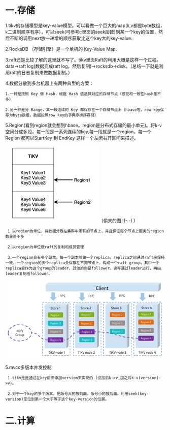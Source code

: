 # 一.存储

1.tikv的存储模型是key-value模型。可以看做一个巨大的map(k,v都是byte数组，k二进制顺序有序），可以seek(可参考c里面的seek函数)到某一个key的位置，然后不断的调用next放一递增的顺序获取比这个key大的key-value.

2.RocksDB （存储引擎）是一个单机的 Key-Value Map.

3.raft还是比较了解的这里就不写了。tikv里面Raft的利用大概是这样一个过程。
data->raft log(数据变成raft log，然后复制)->rocksdb->disk。（总结一下就是利用raft的日志复制来做数据复制。）

4.数据分散到多台机器上有两种典型的方案：

    1.一种是按照 Key 做 Hash，根据 Hash 值选择对应的存储节点（感觉和一致性hash差不多）
    
    2.另一种是分 Range，某一段连续的 Key 都保存在一个存储节点上（hbase啦，row key保存为byte数组，数据按照row key的字典序排序存储）
    
5.Region(看到region就会想到hbase。region是分布式存储的最小单元)。将k-v空间分成多段，每一段是一系列连续的key,每一段就是一个region。每一个 Region 都可以StartKey 到 EndKey 这样一个左闭右开区间来描述。

![](v2-50c0dbe1ddd1744817b9b658120d2613_hd.jpg)（偷来的图  !(-.-)  )
     
     1.以region为单位，将数据分散在集群中所有的节点上，并且保证每个节点上服务的region数量差不多
     
     2.以region为单位做raft的复制和成员管理
     
     3.一个region会有多个副本，每一个副本叫做一个replica，replica之间通过raft来保持一致，一个region的多个replica会保存在不同节点上，构成一个raft group。其中一个replica会作为这个group的leader，其他的则是follower。读写通过leader进行，再由leader复制给follower。
     
![](4.png)

5.mvcc多版本并发控制

     1.tikv是是通过在key后面添加version来实现的.(没加前k->v,加之后k-v(version)->v)。
     
     2.对于一个key的多个版本，把版号大的放前面，版号小的放后面。利用seek(key-version)定位到第一个大于等于这个key-version的位置。

# 二.计算
     
    
     
     

     


